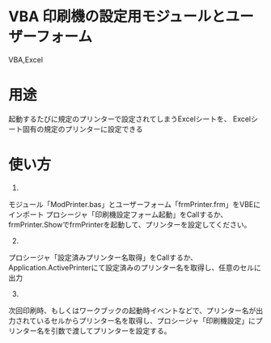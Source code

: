 # VBA 印刷機の設定用モジュールとユーザーフォーム
 VBA,Excel

# 用途
起動するたびに規定のプリンターで設定されてしまうExcelシートを、
Excelシート固有の規定のプリンターに設定できる

# 使い方
1.
モジュール「ModPrinter.bas」とユーザーフォーム「frmPrinter.frm」をVBEにインポート
プロシージャ「印刷機設定フォーム起動」をCallするか、frmPrinter.ShowでfrmPrinterを起動して、プリンターを設定してください。

2.
プロシージャ「設定済みプリンター名取得」をCallするか、Application.ActivePrinterにて設定済みのプリンター名を取得し、任意のセルに出力

3.
次回印刷時、もしくはワークブックの起動時イベントなどで、プリンター名が出力されているセルからプリンター名を取得し、プロシージャ「印刷機設定」にプリンター名を引数で渡してプリンターを設定する。
